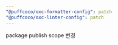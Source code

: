 ```yaml
---
"@puffcoco/oxc-formatter-config": patch
"@puffcoco/oxc-linter-config": patch
---
```


package publish scope 변경

